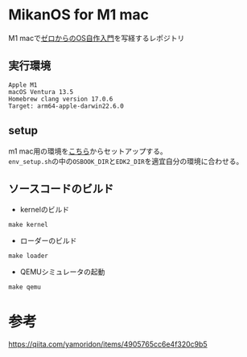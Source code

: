 # MikanOS for M1 mac
M1 macで[ゼロからのOS自作入門](https://zero.osdev.jp/)を写経するレポジトリ

## 実行環境
```
Apple M1
macOS Ventura 13.5
Homebrew clang version 17.0.6
Target: arm64-apple-darwin22.6.0
```

## setup
m1 mac用の環境を[こちら](https://qiita.com/yamoridon/items/4905765cc6e4f320c9b5)からセットアップする。  
`env_setup.sh`の中の`OSBOOK_DIR`と`EDK2_DIR`を適宜自分の環境に合わせる。


## ソースコードのビルド
- kernelのビルド
```
make kernel
```

-  ローダーのビルド

```
make loader
```

- QEMUシミュレータの起動
```
make qemu
```

# 参考
https://qiita.com/yamoridon/items/4905765cc6e4f320c9b5
